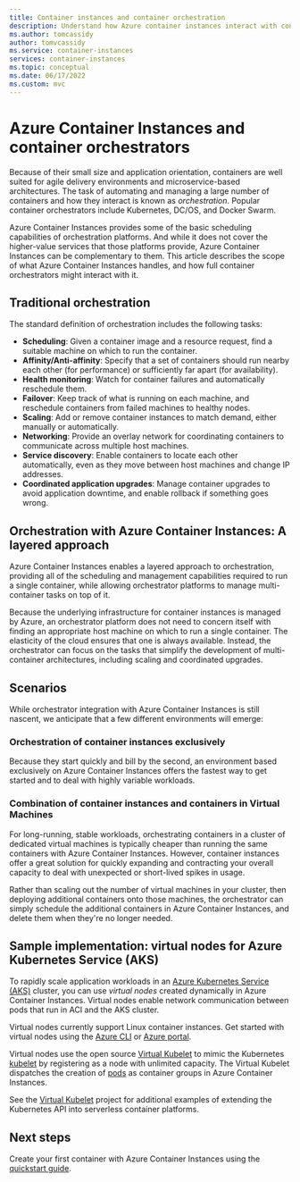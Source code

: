```yaml
---
title: Container instances and container orchestration
description: Understand how Azure container instances interact with container orchestrators.
ms.author: tomcassidy
author: tomvcassidy
ms.service: container-instances
services: container-instances
ms.topic: conceptual
ms.date: 06/17/2022
ms.custom: mvc
---
```


# Azure Container Instances and container orchestrators

Because of their small size and application orientation, containers are well suited for agile delivery environments and microservice-based architectures. The task of automating and managing a large number of containers and how they interact is known as *orchestration*. Popular container orchestrators include Kubernetes, DC/OS, and Docker Swarm.

Azure Container Instances provides some of the basic scheduling capabilities of orchestration platforms. And while it does not cover the higher-value services that those platforms provide, Azure Container Instances can be complementary to them. This article describes the scope of what Azure Container Instances handles, and how full container orchestrators might interact with it.

## Traditional orchestration

The standard definition of orchestration includes the following tasks:

- **Scheduling**: Given a container image and a resource request, find a suitable machine on which to run the container.
- **Affinity/Anti-affinity**: Specify that a set of containers should run nearby each other (for performance) or sufficiently far apart (for availability).
- **Health monitoring**: Watch for container failures and automatically reschedule them.
- **Failover**: Keep track of what is running on each machine, and reschedule containers from failed machines to healthy nodes.
- **Scaling**: Add or remove container instances to match demand, either manually or automatically.
- **Networking**: Provide an overlay network for coordinating containers to communicate across multiple host machines.
- **Service discovery**: Enable containers to locate each other automatically, even as they move between host machines and change IP addresses.
- **Coordinated application upgrades**: Manage container upgrades to avoid application downtime, and enable rollback if something goes wrong.

## Orchestration with Azure Container Instances: A layered approach

Azure Container Instances enables a layered approach to orchestration, providing all of the scheduling and management capabilities required to run a single container, while allowing orchestrator platforms to manage multi-container tasks on top of it.

Because the underlying infrastructure for container instances is managed by Azure, an orchestrator platform does not need to concern itself with finding an appropriate host machine on which to run a single container. The elasticity of the cloud ensures that one is always available. Instead, the orchestrator can focus on the tasks that simplify the development of multi-container architectures, including scaling and coordinated upgrades.

## Scenarios

While orchestrator integration with Azure Container Instances is still nascent, we anticipate that a few different environments will emerge:

### Orchestration of container instances exclusively

Because they start quickly and bill by the second, an environment based exclusively on Azure Container Instances offers the fastest way to get started and to deal with highly variable workloads.

### Combination of container instances and containers in Virtual Machines

For long-running, stable workloads, orchestrating containers in a cluster of dedicated virtual machines is typically cheaper than running the same containers with Azure Container Instances. However, container instances offer a great solution for quickly expanding and contracting your overall capacity to deal with unexpected or short-lived spikes in usage.

Rather than scaling out the number of virtual machines in your cluster, then deploying additional containers onto those machines, the orchestrator can simply schedule the additional containers in Azure Container Instances, and delete them when they're no longer needed.

## Sample implementation: virtual nodes for Azure Kubernetes Service (AKS)

To rapidly scale application workloads in an [Azure Kubernetes Service (AKS)](/azure/aks/intro-kubernetes) cluster, you can use *virtual nodes* created dynamically in Azure Container Instances. Virtual nodes enable network communication between pods that run in ACI and the AKS cluster. 

Virtual nodes currently support Linux container instances. Get started with virtual nodes using the [Azure CLI](/azure/aks/virtual-nodes-cli) or [Azure portal](/azure/aks/virtual-nodes-portal).

Virtual nodes use the open source [Virtual Kubelet][aci-connector-k8s] to mimic the Kubernetes [kubelet][kubelet-doc] by registering as a node with unlimited capacity. The Virtual Kubelet dispatches the creation of [pods][pod-doc] as container groups in Azure Container Instances.

See the [Virtual Kubelet](https://github.com/virtual-kubelet/virtual-kubelet) project for additional examples of extending the Kubernetes API into serverless container platforms.

## Next steps

Create your first container with Azure Container Instances using the [quickstart guide](container-instances-quickstart.md).

<!-- IMAGES -->

<!-- LINKS -->
[aci-connector-k8s]: https://github.com/virtual-kubelet/azure-aci
[kubelet-doc]: https://kubernetes.io/docs/reference/command-line-tools-reference/kubelet/
[pod-doc]: https://kubernetes.io/docs/concepts/workloads/pods/pod/
